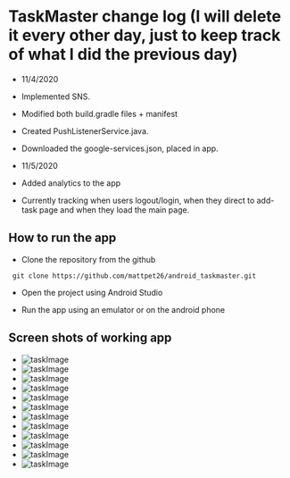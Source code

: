 # TaskMaster change log (I will delete it every other day, just to keep track of what I did the previous day)

* 11/4/2020
* Implemented SNS.
* Modified both build.gradle files + manifest
* Created PushListenerService.java.
* Downloaded the google-services.json, placed in app.

* 11/5/2020
* Added analytics to the app
* Currently tracking when users logout/login, when they direct to add-task page and when they load the main page.

## How to run the app
* Clone the repository from the github
```
 git clone https://github.com/mattpet26/android_taskmaster.git
```

* Open the project using Android Studio

* Run the app using an emulator or on the android phone


## Screen shots of working app
* ![taskImage](screenshots/addTask.PNG)
* ![taskImage](screenshots/userloggedout.PNG)
* ![taskImage](screenshots/userlogged.PNG)
* ![taskImage](screenshots/recyclerWorking.PNG)
* ![taskImage](screenshots/taskdetails.PNG)
* ![taskImage](screenshots/detailsPage.PNG)
* ![taskImage](screenshots/allTask.PNG)
* ![taskImage](screenshots/submitWorking.PNG)
* ![taskImage](screenshots/dynamoDB.PNG)
* ![taskImage](screenshots/pinpointCap.PNG)
* ![taskImage](screenshots/firebirdTest.PNG)
* ![taskImage](screenshots/eventsHit.PNG)